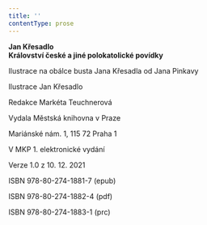 ```yaml
---
title: ''
contentType: prose
---
```


<section>

**Jan Křesadlo  
Království české a jiné polokatolické povídky**

</section>

<section>

Ilustrace na obálce busta Jana Křesadla od Jana Pinkavy

Ilustrace Jan Křesadlo

Redakce Markéta Teuchnerová

</section>

<section>

Vydala Městská knihovna v Praze

Mariánské nám. 1, 115 72 Praha 1

</section>

<section>

V MKP 1. elektronické vydání

Verze 1.0 z 10. 12. 2021

</section>

<section>

ISBN 978-80-274-1881-7 (epub)

ISBN 978-80-274-1882-4 (pdf)

ISBN 978-80-274-1883-1 (prc)

</section>
